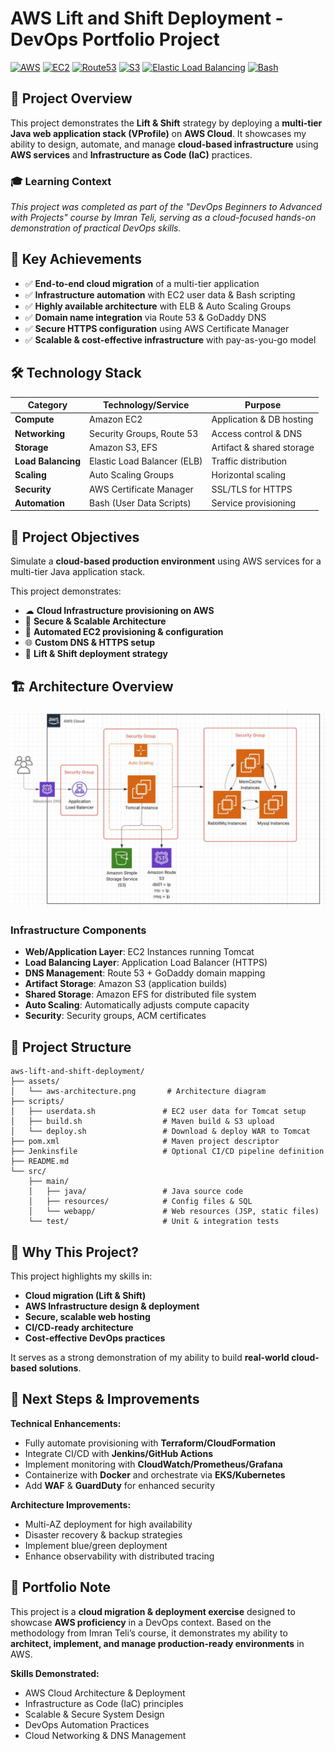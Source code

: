 # AWS Lift and Shift Deployment - DevOps Portfolio Project

[![AWS](https://img.shields.io/badge/AWS-232F3E?style=flat&logo=amazon-aws&logoColor=white)](https://aws.amazon.com/)
[![EC2](https://img.shields.io/badge/Amazon_EC2-FF9900?style=flat&logo=amazon-ec2&logoColor=white)](https://aws.amazon.com/ec2/)
[![Route53](https://img.shields.io/badge/Amazon_Route_53-8C4FFF?style=flat&logo=amazon-route-53&logoColor=white)](https://aws.amazon.com/route53/)
[![S3](https://img.shields.io/badge/Amazon_S3-569A31?style=flat&logo=amazon-s3&logoColor=white)](https://aws.amazon.com/s3/)
[![Elastic Load Balancing](https://img.shields.io/badge/Elastic_Load_Balancing-FF4F00?style=flat&logo=elasticloadbalancing&logoColor=white)](https://aws.amazon.com/elasticloadbalancing/)
[![Bash](https://img.shields.io/badge/Bash_Scripting-121011?style=flat&logo=gnu-bash&logoColor=white)](https://www.gnu.org/software/bash/)

## 🎯 Project Overview

This project demonstrates the **Lift & Shift** strategy by deploying a **multi-tier Java web application stack (VProfile)** on **AWS Cloud**. It showcases my ability to design, automate, and manage **cloud-based infrastructure** using **AWS services** and **Infrastructure as Code (IaC)** practices.

### 🎓 Learning Context
*This project was completed as part of the "DevOps Beginners to Advanced with Projects" course by Imran Teli, serving as a cloud-focused hands-on demonstration of practical DevOps skills.*

## 🚀 Key Achievements

- ✅ **End-to-end cloud migration** of a multi-tier application  
- ✅ **Infrastructure automation** with EC2 user data & Bash scripting  
- ✅ **Highly available architecture** with ELB & Auto Scaling Groups  
- ✅ **Domain name integration** via Route 53 & GoDaddy DNS  
- ✅ **Secure HTTPS configuration** using AWS Certificate Manager  
- ✅ **Scalable & cost-effective infrastructure** with pay-as-you-go model  

## 🛠️ Technology Stack

| Category            | Technology/Service         | Purpose                         |
|---------------------|----------------------------|---------------------------------|
| **Compute**        | Amazon EC2                | Application & DB hosting       |
| **Networking**     | Security Groups, Route 53 | Access control & DNS           |
| **Storage**        | Amazon S3, EFS            | Artifact & shared storage      |
| **Load Balancing** | Elastic Load Balancer (ELB)| Traffic distribution          |
| **Scaling**        | Auto Scaling Groups       | Horizontal scaling             |
| **Security**       | AWS Certificate Manager    | SSL/TLS for HTTPS             |
| **Automation**     | Bash (User Data Scripts)   | Service provisioning          |

## 🎯 Project Objectives

Simulate a **cloud-based production environment** using AWS services for a multi-tier Java application stack.

This project demonstrates:
- ☁ **Cloud Infrastructure provisioning on AWS**
- 🔐 **Secure & Scalable Architecture**
- 🔧 **Automated EC2 provisioning & configuration**
- 🌐 **Custom DNS & HTTPS setup**
- 🚀 **Lift & Shift deployment strategy**

## 🏗️ Architecture Overview

![AWS Architecture Diagram](./assets/aws-architecture.png)

### Infrastructure Components
- **Web/Application Layer**: EC2 Instances running Tomcat
- **Load Balancing Layer**: Application Load Balancer (HTTPS)
- **DNS Management**: Route 53 + GoDaddy domain mapping
- **Artifact Storage**: Amazon S3 (application builds)
- **Shared Storage**: Amazon EFS for distributed file system
- **Auto Scaling**: Automatically adjusts compute capacity
- **Security**: Security groups, ACM certificates

## 📁 Project Structure

```
aws-lift-and-shift-deployment/
├── assets/
│   └── aws-architecture.png       # Architecture diagram
├── scripts/
│   ├── userdata.sh               # EC2 user data for Tomcat setup
│   ├── build.sh                  # Maven build & S3 upload
│   └── deploy.sh                 # Download & deploy WAR to Tomcat
├── pom.xml                       # Maven project descriptor
├── Jenkinsfile                   # Optional CI/CD pipeline definition
├── README.md
└── src/
    ├── main/
    │   ├── java/                 # Java source code
    │   ├── resources/            # Config files & SQL
    │   └── webapp/               # Web resources (JSP, static files)
    └── test/                     # Unit & integration tests
```

## 🧠 Why This Project?

This project highlights my skills in:
- **Cloud migration (Lift & Shift)**
- **AWS Infrastructure design & deployment**
- **Secure, scalable web hosting**
- **CI/CD-ready architecture**
- **Cost-effective DevOps practices**

It serves as a strong demonstration of my ability to build **real-world cloud-based solutions**.

## 🏁 Next Steps & Improvements

**Technical Enhancements:**
- Fully automate provisioning with **Terraform/CloudFormation**
- Integrate CI/CD with **Jenkins/GitHub Actions**
- Implement monitoring with **CloudWatch/Prometheus/Grafana**
- Containerize with **Docker** and orchestrate via **EKS/Kubernetes**
- Add **WAF** & **GuardDuty** for enhanced security

**Architecture Improvements:**
- Multi-AZ deployment for high availability
- Disaster recovery & backup strategies
- Implement blue/green deployment
- Enhance observability with distributed tracing

## 📝 Portfolio Note

This project is a **cloud migration & deployment exercise** designed to showcase **AWS proficiency** in a DevOps context. Based on the methodology from Imran Teli’s course, it demonstrates my ability to **architect, implement, and manage production-ready environments** in AWS.

**Skills Demonstrated:**
- AWS Cloud Architecture & Deployment
- Infrastructure as Code (IaC) principles
- Scalable & Secure System Design
- DevOps Automation Practices
- Cloud Networking & DNS Management
